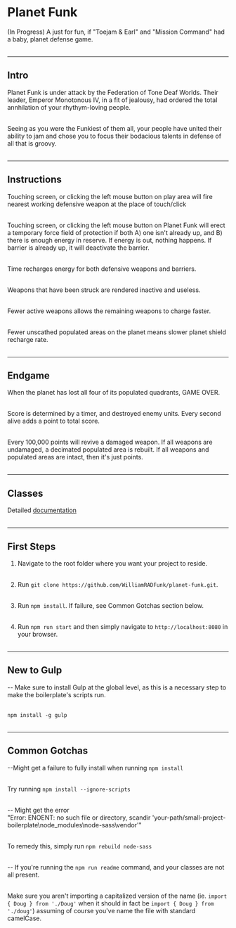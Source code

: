 # Planet Funk
(In Progress) A just for fun, if "Toejam &amp; Earl" and "Mission Command" had a baby, planet defense game.</br></br>

***

## Intro

Planet Funk is under attack by the Federation of Tone Deaf Worlds. Their leader, Emperor Monotonous IV, in a fit of jealousy, had ordered the total annhilation of your rhythym-loving people.</br></br>

Seeing as you were the Funkiest of them all, your people have united their ability to jam and chose you to focus their bodacious talents in defense of all that is groovy.</br></br>

***

## Instructions

Touching screen, or clicking the left mouse button on play area will fire nearest working defensive weapon at the place of touch/click</br></br>

Touching screen, or clicking the left mouse button on Planet Funk will erect a temporary force field of protection if both A) one isn't already up, and B) there is enough energy in reserve. If energy is out, nothing happens. If barrier is already up, it will deactivate the barrier.</br></br>

Time recharges energy for both defensive weapons and barriers.</br></br>

Weapons that have been struck are rendered inactive and useless.</br></br>

Fewer active weapons allows the remaining weapons to charge faster.</br></br>

Fewer unscathed populated areas on the planet means slower planet shield recharge rate.</br></br>

***

## Endgame

When the planet has lost all four of its populated quadrants, GAME OVER.</br></br>

Score is determined by a timer, and destroyed enemy units. Every second alive adds a point to total score.</br></br>

Every 100,000 points will revive a damaged weapon. If all weapons are undamaged, a decimated populated area is rebuilt. If all weapons and populated areas are intact, then it's just points.</br></br>

***

## Classes

Detailed [documentation](docs/README.md)</br></br>

***

## First Steps

1. Navigate to the root folder where you want your project to reside.</br></br>

2. Run `git clone https://github.com/WilliamRADFunk/planet-funk.git`.</br></br>

3. Run `npm install`. If failure, see Common Gotchas section below.</br></br>

4. Run `npm run start` and then simply navigate to `http://localhost:8080` in your browser.</br></br>

***

## New to Gulp

-- Make sure to install Gulp at the global level, as this is a necessary step to make the boilerplate's scripts run.</br></br>

`npm install -g gulp`</br></br>

***

## Common Gotchas

--Might get a failure to fully install when running `npm install`</br></br>

Try running `npm install --ignore-scripts`</br></br>

-- Might get the error</br>
"Error: ENOENT: no such file or directory, scandir 'your-path/small-project-boilerplate\node_modules\node-sass\vendor'"</br></br>

To remedy this, simply run `npm rebuild node-sass`</br></br>

-- If you're running the `npm run readme` command, and your classes are not all present.</br></br>

Make sure you aren't importing a capitalized version of the name (ie. `import { Doug } from './Doug'` when it should in fact be `import { Doug } from './doug'`) assuming of course you've name the file with standard camelCase.
